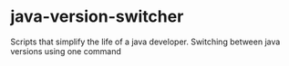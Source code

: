 # java-version-switcher
Scripts that simplify the life of a java developer. Switching between java versions using one command
